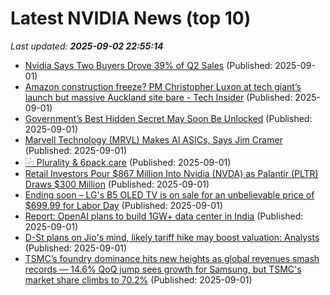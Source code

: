 # Latest NVIDIA News (top 10)
_Last updated: **2025-09-02 22:55:14**_

- [Nvidia Says Two Buyers Drove 39% of Q2 Sales](http://www.pymnts.com/news/artificial-intelligence/2025/nvidia-says-two-buyers-drove-39percent-q2-sales/) (Published: 2025-09-01)
- [Amazon construction freeze? PM Christopher Luxon at tech giant’s launch but massive Auckland site bare - Tech Insider](https://www.nzherald.co.nz/business/amazon-construction-freeze-pm-at-tech-giants-launch-but-massive-auckland-site-sits-bare-tech-insider/T4B6XZSAX5AOBGZVPVISXRFJ2I/) (Published: 2025-09-01)
- [Government’s Best Hidden Secret May Soon Be Unlocked](https://www.globenewswire.com/news-release/2025/09/01/3142288/0/en/Government-s-Best-Hidden-Secret-May-Soon-Be-Unlocked.html) (Published: 2025-09-01)
- [Marvell Technology (MRVL) Makes AI ASICs, Says Jim Cramer](https://finance.yahoo.com/news/marvell-technology-mrvl-makes-ai-210042524.html) (Published: 2025-09-01)
- [⿻ Plurality & 6pack.care](https://www.lesswrong.com/posts/anoK4akwe8PKjtzkL/plurality-and-6pack-care) (Published: 2025-09-01)
- [Retail Investors Pour $867 Million Into Nvidia (NVDA) as Palantir (PLTR) Draws $300 Million](https://biztoc.com/x/9c1bc94f4a409cf9) (Published: 2025-09-01)
- [Ending soon – LG's B5 OLED TV is on sale for an unbelievable price of $699.99 for Labor Day](https://www.techradar.com/seasonal-sales/ending-soon-lgs-b5-oled-tv-is-on-sale-for-an-unbelievable-price-of-usd699-99-for-labor-day) (Published: 2025-09-01)
- [Report: OpenAI plans to build 1GW+ data center in India](https://siliconangle.com/2025/09/01/report-openai-plans-build-1gw-data-center-india/) (Published: 2025-09-01)
- [D-St plans on Jio's mind, likely tariff hike may boost valuation: Analysts](https://economictimes.indiatimes.com/industry/telecom/telecom-news/d-st-plans-on-jios-mind-likely-tariff-hike-may-boost-valuation-analysts/articleshow/123642518.cms) (Published: 2025-09-01)
- [TSMC’s foundry dominance hits new heights as global revenues smash records — 14.6% QoQ jump sees growth for Samsung, but TSMC's market share climbs to 70.2%](https://www.tomshardware.com/tech-industry/tsmc-revenues-hit-record-high-in-q2-2025-earnings) (Published: 2025-09-01)
